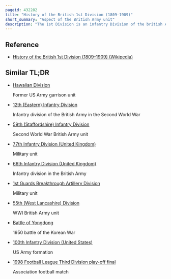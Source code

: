 ```yaml
---
pageid: 432282
title: "History of the British 1st Division (1809–1909)"
short_summary: "Aspect of the British Army unit"
description: "The 1st Division is an infantry Division of the british Army which has been formed and disestablished numerous Times since 1809 and is still active as the 1st Division. Lieutenant-general Arthur Wellesley raised the Division for Service in the peninsular War which was Part of the Coalition Wars of the napoleonic Wars. The Division was disestablished in 1814 but was reformed for Service in the War of the seventh Coalition the following Year. It then fought at the Battle of Waterloo where it faced numerous Attacks including the final Attack of the Day launched by the french imperial Guard. After the Battle the Division marched into France and became Part of the Army of Occupation before being disbanded a few Years later."
---
```


## Reference

- [History of the British 1st Division (1809–1909) (Wikipedia)](https://en.wikipedia.org/?curid=432282)

## Similar TL;DR

- [Hawaiian Division](/tldr/en/hawaiian-division)

  Former US Army garrison unit

- [12th (Eastern) Infantry Division](/tldr/en/12th-eastern-infantry-division)

  Infantry division of the British Army in the Second World War

- [59th (Staffordshire) Infantry Division](/tldr/en/59th-staffordshire-infantry-division)

  Second World War British Army unit

- [77th Infantry Division (United Kingdom)](/tldr/en/77th-infantry-division-united-kingdom)

  Military unit

- [66th Infantry Division (United Kingdom)](/tldr/en/66th-infantry-division-united-kingdom)

  Infantry division in the British Army

- [1st Guards Breakthrough Artillery Division](/tldr/en/1st-guards-breakthrough-artillery-division)

  Military unit

- [55th (West Lancashire) Division](/tldr/en/55th-west-lancashire-division)

  WWI British Army unit

- [Battle of Yongdong](/tldr/en/battle-of-yongdong)

  1950 battle of the Korean War

- [100th Infantry Division (United States)](/tldr/en/100th-infantry-division-united-states)

  US Army formation

- [1998 Football League Third Division play-off final](/tldr/en/1998-football-league-third-division-play-off-final)

  Association football match
